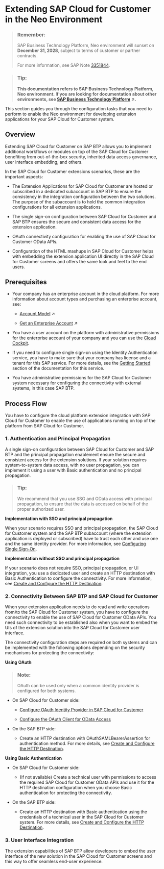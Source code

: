 <!-- loioeea73b48fe3e48e78f03a0a1394a064c -->

# Extending SAP Cloud for Customer in the Neo Environment

> ### Remember:  
> SAP Business Technology Platform, Neo environment will sunset on **December 31, 2028**, subject to terms of customer or partner contracts.
> 
> For more information, see SAP Note [3351844](https://launchpad.support.sap.com/#/notes/3351844).

> ### Tip:  
> **This documentation refers to SAP Business Technology Platform, Neo environment. If you are looking for documentation about other environments, see [SAP Business Technology Platform](https://help.sap.com/viewer/65de2977205c403bbc107264b8eccf4b/Cloud/en-US/6a2c1ab5a31b4ed9a2ce17a5329e1dd8.html "SAP Business Technology Platform (SAP BTP) is an integrated offering comprised of four technology portfolios: database and data management, application development and integration, analytics, and intelligent technologies. The platform offers users the ability to turn data into business value, compose end-to-end business processes, and build and extend SAP applications quickly.") :arrow_upper_right:.**

This section guides you through the configuration tasks that you need to perform to enable the Neo environment for developing extension applications for your SAP Cloud for Customer system.



<a name="loioeea73b48fe3e48e78f03a0a1394a064c__section_h3w_wdk_ndb"/>

## Overview

Extending SAP Cloud for Customer on SAP BTP allows you to implement additional workflows or modules on top of the SAP Cloud for Customer benefiting from out-of-the-box security, inherited data access governance, user interface embedding, and others.

In the SAP Cloud for Customer extensions scenarios, these are the important aspects:

-   The Extension Applications for SAP Cloud for Customer are hosted or subscribed in a dedicated subaccount in SAP BTP to ensure the consistency in the integration configuration between the two solutions. The purpose of the subaccount is to hold the common integration configurations for all extension applications.

-   The single sign-on configuration between SAP Cloud for Customer and SAP BTP ensures the secure and consistent data access for the extension application.

-   OAuth connectivity configuration for enabling the use of SAP Cloud for Customer OData APIs.

-   Configuration of the HTML mashups in SAP Cloud for Customer helps with embedding the extension application UI directly in the SAP Cloud for Customer screens and offers the same look and feel to the end users.




<a name="loioeea73b48fe3e48e78f03a0a1394a064c__section_dh4_ntk_ndb"/>

## Prerequisites

-   Your company has an enterprise account in the cloud platform. For more information about account types and purchasing an enterprise account, see:
    -   [Account Model](https://help.sap.com/viewer/65de2977205c403bbc107264b8eccf4b/Cloud/en-US/8ed4a705efa0431b910056c0acdbf377.html#loio8ed4a705efa0431b910056c0acdbf377 "Learn more about the different types of accounts on SAP BTP and how they relate to each other.") :arrow_upper_right:

    -   [Get an Enterprise Account](https://help.sap.com/viewer/65de2977205c403bbc107264b8eccf4b/Cloud/en-US/d61c2819034b48e68145c45c36acba6e.html#loio82f9ff522f754e26ae89e0cd7ec7aa11 "To use an enterprise account, you can either purchase a customer account, join the partner program to purchase a partner account, or self-register for an enterprise account to try out free tier service plans.") :arrow_upper_right:


-   You have a user account on the platform with administrative permissions for the enterprise account of your company and you can use the [Cloud Cockpit](https://help.sap.com/viewer/65de2977205c403bbc107264b8eccf4b/Cloud/en-US/e47748b5bb571014afedc70595804f3e.html).

-   If you need to configure single sign-on using the Identity Authentication service, you have to make sure that your company has license and a tenant for this SAP service. For more details, see the [Getting Started](https://help.sap.com/viewer/6d6d63354d1242d185ab4830fc04feb1/Cloud/en-US/31af7da133874e199a7df1d42905241b.html) section of the documentation for this service.
-   You have administrative permissions for the SAP Cloud for Customer system necessary for configuring the connectivity with external systems, in this case SAP BTP.



<a name="loioeea73b48fe3e48e78f03a0a1394a064c__section_c2w_qbf_l2b"/>

## Process Flow

You have to configure the cloud platform extension integration with SAP Cloud for Customer to enable the use of applications running on top of the platform from SAP Cloud for Customer.



### 1. Authentication and Principal Propagation

A single sign-on configuration between SAP Cloud for Customer and SAP BTP and the principal propagation enablement ensure the secure and consistent access for the extension solutions. If your solution requires system-to-system data access, with no user propagation, you can implement it using a user with Basic authentication and no principal propagation.

> ### Tip:  
> We recommend that you use SSO and OData access with principal propagation, to ensure that the data is accessed on behalf of the proper authorized user.

**Implementation with SSO and principal propagation**

When your scenario requires SSO and principal propagation, the SAP Cloud for Customer system and the SAP BTP subaccount \(where the extension application is deployed or subscribed\) have to trust each other and use one and the same identity provider. For more information, see [Configuring Single Sign-On](configuring-single-sign-on-625f2c3.md).

**Implementation without SSO and principal propagation**

If your scenario does not require SSO, principal propagation, or UI integration, you use a dedicated user and create an HTTP destination with Basic Authentication to configure the connectivity. For more information, see [Create and Configure the HTTP Destination](create-and-configure-the-http-destination-9292948.md).



### 2. Connectivity Between SAP BTP and SAP Cloud for Customer

When your extension application needs to do read and write operations from/to the SAP Cloud for Customer system, you have to configure the connectivity to enable the use of SAP Cloud for Customer OData APIs. You need such connectivity to be established also when you want to embed the UIs of the extension solution into the SAP Cloud for Customer user interface.

The connectivity configuration steps are required on both systems and can be implemented with the following options depending on the security mechanisms for protecting the connectivity:

**Using OAuth**

> ### Note:  
> OAuth can be used only when a common identity provider is configured for both systems.

-   On SAP Cloud for Customer side:

    -   [Configure OAuth Identity Provider in SAP Cloud for Customer](configure-oauth-identity-provider-in-sap-cloud-for-customer-ba893b5.md)

    -   [Configure the OAuth Client for OData Access](configure-the-oauth-client-for-odata-access-0ac0dc9.md)



-   On the SAP BTP side:

    -   Create an HTTP destination with OAuthSAMLBearerAssertion for authentication method. For more details, see [Create and Configure the HTTP Destination](create-and-configure-the-http-destination-9292948.md).



**Using Basic Authentication**

-   On SAP Cloud for Customer side:

    -   \(If not available\) Create a technical user with permissions to access the required SAP Cloud for Customer OData APIs and use it for the HTTP destination configuration when you choose Basic authentication for protecting the connectivity.



-   On the SAP BTP side:

    -   Create an HTTP destination with Basic authentication using the credentials of a technical user in the SAP Cloud for Customer system. For more details, see [Create and Configure the HTTP Destination](create-and-configure-the-http-destination-9292948.md).





### 3. User Interface Integration

The extension capabilities of SAP BTP allow developers to embed the user interface of the new solution in the SAP Cloud for Customer screens and this way to offer seamless end-user experience.

